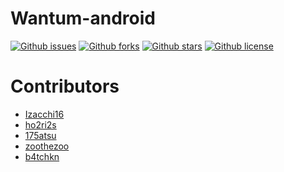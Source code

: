 # Wantum-android

[![Github issues](https://img.shields.io/github/issues/TechCafeFreedom/Wantum-android)](https://github.com/TechCafeFreedom/Wantum-android/issues)
[![Github forks](https://img.shields.io/github/forks/TechCafeFreedom/Wantum-android)](https://github.com/TechCafeFreedom/Wantum-android/network/members)
[![Github stars](https://img.shields.io/github/stars/TechCafeFreedom/Wantum-android)](https://github.com/TechCafeFreedom/Wantum-android/stargazers)
[![Github license](https://img.shields.io/github/license/TechCafeFreedom/Wantum-android)](https://github.com/TechCafeFreedom/Wantum-android/)

# Contributors
- [Izacchi16](https://github.com/Izacchi16)
- [ho2ri2s](https://github.com/ho2ri2s)
- [175atsu](https://github.com/175atsu)
- [zoothezoo](https://github.com/zoothezoo)
- [b4tchkn](https://github.com/b4tchkn)
